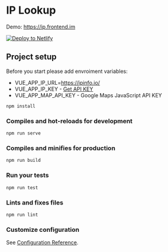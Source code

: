 # IP Lookup

Demo: https://ip.frontend.im

<!-- Markdown snippet -->

[![Deploy to Netlify](https://www.netlify.com/img/deploy/button.svg)](https://app.netlify.com/start/deploy?repository=https://github.com/Tusko/IP-Location-Finder)

## Project setup

Before you start please add envroiment variables:

- VUE_APP_IP_URL=https://ipinfo.io/
- VUE_APP_IP_KEY - [Get API KEY](https://ipinfo.io/account/token)
- VUE_APP_MAP_API_KEY - Google Maps JavaScript API KEY

```
npm install
```

### Compiles and hot-reloads for development

```
npm run serve
```

### Compiles and minifies for production

```
npm run build
```

### Run your tests

```
npm run test
```

### Lints and fixes files

```
npm run lint
```

### Customize configuration

See [Configuration Reference](https://cli.vuejs.org/config/).
